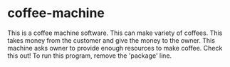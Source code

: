 # coffee-machine
This is a coffee machine software. This can make variety of coffees. This takes money from the customer and give the money to the owner. This machine asks owner to provide enough resources to make coffee. Check this out! To run this program, remove the 'package' line.
